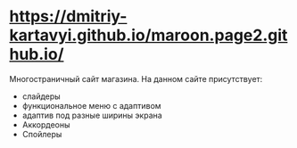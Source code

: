 #  https://dmitriy-kartavyi.github.io/maroon.page2.github.io/
Многостраничный сайт магазина. На данном сайте присутствует: 
- слайдеры 
- функциональное меню с адаптивом
- адаптив под разные ширины экрана
- Аккордеоны
- Спойлеры
